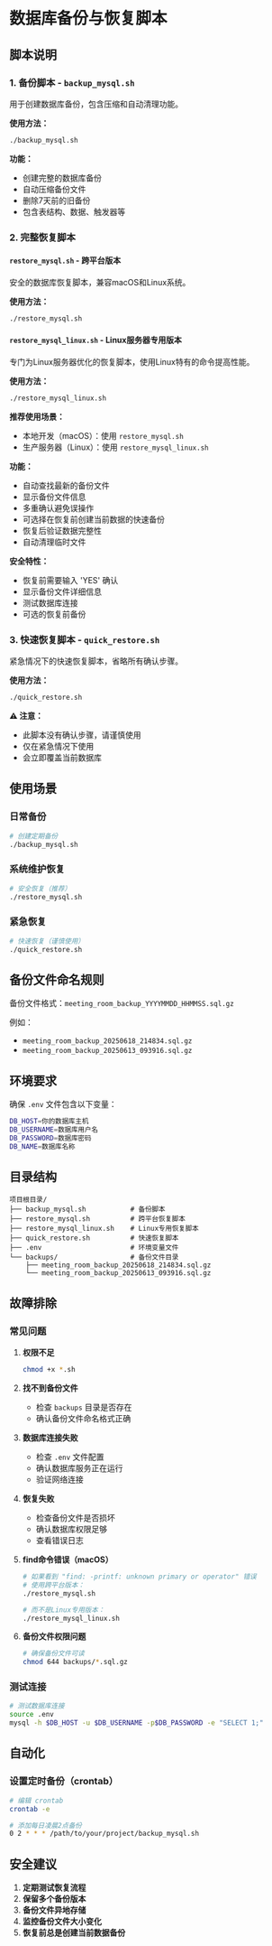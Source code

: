 # 数据库备份与恢复脚本

## 脚本说明

### 1. 备份脚本 - `backup_mysql.sh`
用于创建数据库备份，包含压缩和自动清理功能。

**使用方法：**
```bash
./backup_mysql.sh
```

**功能：**
- 创建完整的数据库备份
- 自动压缩备份文件
- 删除7天前的旧备份
- 包含表结构、数据、触发器等

### 2. 完整恢复脚本

#### `restore_mysql.sh` - 跨平台版本
安全的数据库恢复脚本，兼容macOS和Linux系统。

**使用方法：**
```bash
./restore_mysql.sh
```

#### `restore_mysql_linux.sh` - Linux服务器专用版本
专门为Linux服务器优化的恢复脚本，使用Linux特有的命令提高性能。

**使用方法：**
```bash
./restore_mysql_linux.sh
```

**推荐使用场景：**
- 本地开发（macOS）：使用 `restore_mysql.sh`
- 生产服务器（Linux）：使用 `restore_mysql_linux.sh`

**功能：**
- 自动查找最新的备份文件
- 显示备份文件信息
- 多重确认避免误操作
- 可选择在恢复前创建当前数据的快速备份
- 恢复后验证数据完整性
- 自动清理临时文件

**安全特性：**
- 恢复前需要输入 'YES' 确认
- 显示备份文件详细信息
- 测试数据库连接
- 可选的恢复前备份

### 3. 快速恢复脚本 - `quick_restore.sh`
紧急情况下的快速恢复脚本，省略所有确认步骤。

**使用方法：**
```bash
./quick_restore.sh
```

**⚠️ 注意：**
- 此脚本没有确认步骤，请谨慎使用
- 仅在紧急情况下使用
- 会立即覆盖当前数据库

## 使用场景

### 日常备份
```bash
# 创建定期备份
./backup_mysql.sh
```

### 系统维护恢复
```bash
# 安全恢复（推荐）
./restore_mysql.sh
```

### 紧急恢复
```bash
# 快速恢复（谨慎使用）
./quick_restore.sh
```

## 备份文件命名规则

备份文件格式：`meeting_room_backup_YYYYMMDD_HHMMSS.sql.gz`

例如：
- `meeting_room_backup_20250618_214834.sql.gz`
- `meeting_room_backup_20250613_093916.sql.gz`

## 环境要求

确保 `.env` 文件包含以下变量：
```bash
DB_HOST=你的数据库主机
DB_USERNAME=数据库用户名
DB_PASSWORD=数据库密码
DB_NAME=数据库名称
```

## 目录结构

```
项目根目录/
├── backup_mysql.sh           # 备份脚本
├── restore_mysql.sh          # 跨平台恢复脚本
├── restore_mysql_linux.sh    # Linux专用恢复脚本
├── quick_restore.sh          # 快速恢复脚本
├── .env                      # 环境变量文件
└── backups/                  # 备份文件目录
    ├── meeting_room_backup_20250618_214834.sql.gz
    └── meeting_room_backup_20250613_093916.sql.gz
```

## 故障排除

### 常见问题

1. **权限不足**
   ```bash
   chmod +x *.sh
   ```

2. **找不到备份文件**
   - 检查 `backups` 目录是否存在
   - 确认备份文件命名格式正确

3. **数据库连接失败**
   - 检查 `.env` 文件配置
   - 确认数据库服务正在运行
   - 验证网络连接

4. **恢复失败**
   - 检查备份文件是否损坏
   - 确认数据库权限足够
   - 查看错误日志

5. **find命令错误（macOS）**
   ```bash
   # 如果看到 "find: -printf: unknown primary or operator" 错误
   # 使用跨平台版本：
   ./restore_mysql.sh
   
   # 而不是Linux专用版本：
   ./restore_mysql_linux.sh
   ```

6. **备份文件权限问题**
   ```bash
   # 确保备份文件可读
   chmod 644 backups/*.sql.gz
   ```

### 测试连接
```bash
# 测试数据库连接
source .env
mysql -h $DB_HOST -u $DB_USERNAME -p$DB_PASSWORD -e "SELECT 1;"
```

## 自动化

### 设置定时备份（crontab）
```bash
# 编辑 crontab
crontab -e

# 添加每日凌晨2点备份
0 2 * * * /path/to/your/project/backup_mysql.sh
```

## 安全建议

1. **定期测试恢复流程**
2. **保留多个备份版本**
3. **备份文件异地存储**
4. **监控备份文件大小变化**
5. **恢复前总是创建当前数据备份**
